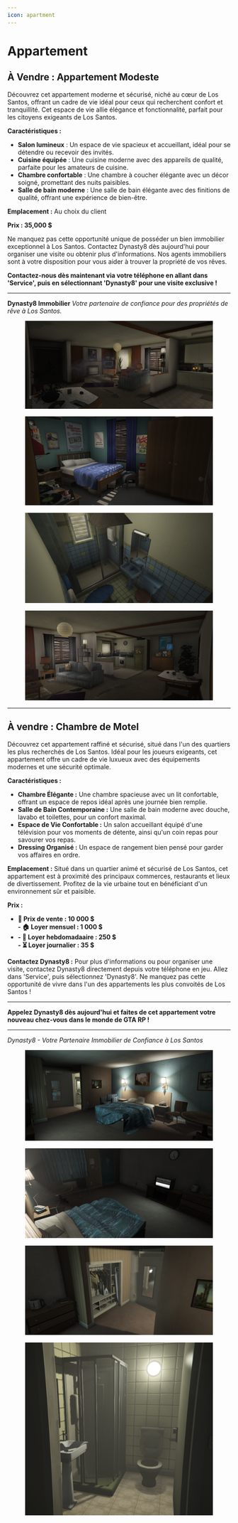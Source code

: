 ```yaml
---
icon: apartment
---
```


# Appartement

## **À Vendre : Appartement Modeste**

Découvrez cet appartement moderne et sécurisé, niché au cœur de Los Santos, offrant un cadre de vie idéal pour ceux qui recherchent confort et tranquillité. Cet espace de vie allie élégance et fonctionnalité, parfait pour les citoyens exigeants de Los Santos.

**Caractéristiques :**

* **Salon lumineux** : Un espace de vie spacieux et accueillant, idéal pour se détendre ou recevoir des invités.
* **Cuisine équipée** : Une cuisine moderne avec des appareils de qualité, parfaite pour les amateurs de cuisine.
* **Chambre confortable** : Une chambre à coucher élégante avec un décor soigné, promettant des nuits paisibles.
* **Salle de bain moderne** : Une salle de bain élégante avec des finitions de qualité, offrant une expérience de bien-être.

**Emplacement :** Au choix du client

**Prix : 35,000 $**

Ne manquez pas cette opportunité unique de posséder un bien immobilier exceptionnel à Los Santos. Contactez Dynasty8 dès aujourd'hui pour organiser une visite ou obtenir plus d'informations. Nos agents immobiliers sont à votre disposition pour vous aider à trouver la propriété de vos rêves.

**Contactez-nous dès maintenant via votre téléphone en allant dans 'Service', puis en sélectionnant 'Dynasty8' pour une visite exclusive !**

***

**Dynasty8 Immobilier** _Votre partenaire de confiance pour des propriétés de rêve à Los Santos._

<div><figure><img src="../.gitbook/assets/appartement-modes-2.png" alt=""><figcaption></figcaption></figure> <figure><img src="../.gitbook/assets/appartement-modes-3.png" alt=""><figcaption></figcaption></figure> <figure><img src="../.gitbook/assets/appartement-modes-4.png" alt=""><figcaption></figcaption></figure> <figure><img src="../.gitbook/assets/appartement-modest-1.png" alt=""><figcaption></figcaption></figure></div>

***

## **À vendre : Chambre de Motel**

Découvrez cet appartement raffiné et sécurisé, situé dans l'un des quartiers les plus recherchés de Los Santos. Idéal pour les joueurs exigeants, cet appartement offre un cadre de vie luxueux avec des équipements modernes et une sécurité optimale.

**Caractéristiques :**

* **Chambre Élégante :** Une chambre spacieuse avec un lit confortable, offrant un espace de repos idéal après une journée bien remplie.
* **Salle de Bain Contemporaine :** Une salle de bain moderne avec douche, lavabo et toilettes, pour un confort maximal.
* **Espace de Vie Confortable :** Un salon accueillant équipé d'une télévision pour vos moments de détente, ainsi qu'un coin repas pour savourer vos repas.
* **Dressing Organisé :** Un espace de rangement bien pensé pour garder vos affaires en ordre.

**Emplacement :** Situé dans un quartier animé et sécurisé de Los Santos, cet appartement est à proximité des principaux commerces, restaurants et lieux de divertissement. Profitez de la vie urbaine tout en bénéficiant d'un environnement sûr et paisible.

**Prix :**

* **📌 Prix de vente : 10 000 $**\
  **- 🏠 Loyer mensuel : 1 000 $**
* **- 📅 Loyer hebdomadaaire : 250 $**\
  **- ⏳ Loyer journalier : 35 $**

**Contactez Dynasty8 :** Pour plus d'informations ou pour organiser une visite, contactez Dynasty8 directement depuis votre téléphone en jeu. Allez dans 'Service', puis sélectionnez 'Dynasty8'. Ne manquez pas cette opportunité de vivre dans l'un des appartements les plus convoités de Los Santos !

***

**Appelez Dynasty8 dès aujourd'hui et faites de cet appartement votre nouveau chez-vous dans le monde de GTA RP !**

***

_Dynasty8 - Votre Partenaire Immobilier de Confiance à Los Santos_

<div><figure><img src="../.gitbook/assets/motel-1.png" alt=""><figcaption></figcaption></figure> <figure><img src="../.gitbook/assets/motel-2.png" alt=""><figcaption></figcaption></figure> <figure><img src="../.gitbook/assets/motel-3.png" alt=""><figcaption></figcaption></figure> <figure><img src="../.gitbook/assets/motel-4.png" alt=""><figcaption></figcaption></figure></div>
